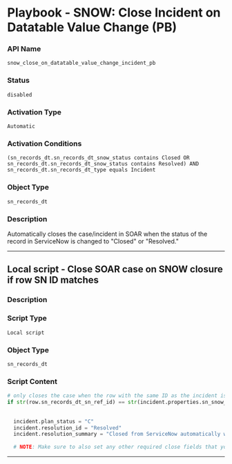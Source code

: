 <!--
    DO NOT MANUALLY EDIT THIS FILE
    THIS FILE IS AUTOMATICALLY GENERATED WITH resilient-sdk codegen
    Generated with resilient-sdk v52.0.0.0.1010
-->

# Playbook - SNOW: Close Incident on Datatable Value Change (PB)

### API Name
`snow_close_on_datatable_value_change_incident_pb`

### Status
`disabled`

### Activation Type
`Automatic`

### Activation Conditions
`(sn_records_dt.sn_records_dt_snow_status contains Closed OR sn_records_dt.sn_records_dt_snow_status contains Resolved) AND sn_records_dt.sn_records_dt_type equals Incident `

### Object Type
`sn_records_dt`

### Description
Automatically closes the case/incident in SOAR when the status of the record in ServiceNow is changed to "Closed" or "Resolved."


---

## Local script - Close SOAR case on SNOW closure if row SN ID matches

### Description


### Script Type
`Local script`

### Object Type
`sn_records_dt`

### Script Content
```python
# only closes the case when the row with the same ID as the incident is closed
if str(row.sn_records_dt_sn_ref_id) == str(incident.properties.sn_snow_record_id):
  
  
  incident.plan_status = "C"
  incident.resolution_id = "Resolved"
  incident.resolution_summary = "Closed from ServiceNow automatically when ServiceNow status changed to " + str(row.sn_records_dt_snow_status.content)
  
  # NOTE: Make sure to also set any other required close fields that you may have in your SOAR system

```

---

